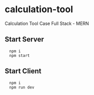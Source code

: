 # calculation-tool
 Calculation Tool Case Full Stack - MERN

## Start Server
```
  npm i
  npm start
```

## Start Client
```
  npm i
  npm run dev
```